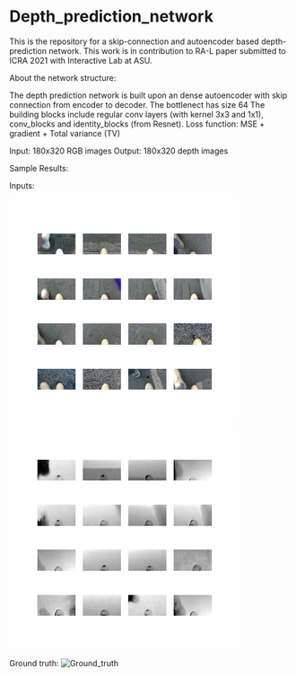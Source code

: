 # Depth_prediction_network
This is the repository for a skip-connection and autoencoder based depth-prediction network. 
This work is in contribution to RA-L paper submitted to ICRA 2021 with Interactive Lab at ASU.

About the network structure:

The depth prediction network is built upon an dense autoencoder with skip connection from encoder to decoder.
The bottlenect has size 64
The building blocks include regular conv layers (with kernel 3x3 and 1x1), conv_blocks and identity_blocks (from Resnet).
Loss function: MSE + gradient + Total variance (TV)

Input: 180x320 RGB images
Output: 180x320 depth images

Sample Results:

Inputs:

![RGB_image](RGB_images.png "Input") ![Depth_prediction](Depth_prediction.png "Output")





Ground truth:
![Ground_truth](https://user-images.githubusercontent.com/25230143/89096253-251fa580-d38a-11ea-94ef-f2bad884045f.png)



